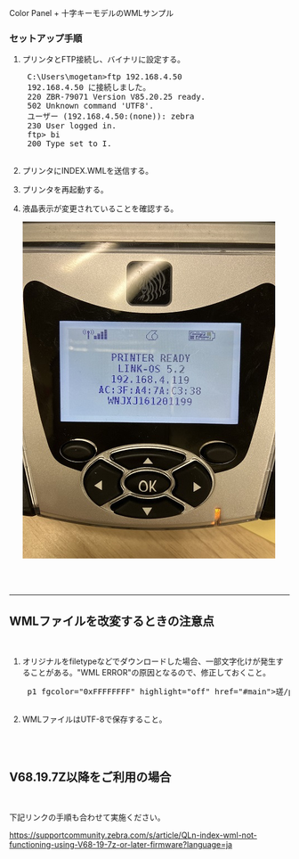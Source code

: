 Color Panel + 十字キーモデルのWMLサンプル

### セットアップ手順

1. プリンタとFTP接続し、バイナリに設定する。
    <pre>
    C:\Users\mogetan>ftp 192.168.4.50
    192.168.4.50 に接続しました。
    220 ZBR-79071 Version V85.20.25 ready.
    502 Unknown command 'UTF8'.
    ユーザー (192.168.4.50:(none)): zebra
    230 User logged in.
    ftp> bi
    200 Type set to I.
    </pre>
1. プリンタにINDEX.WMLを送信する。
1. プリンタを再起動する。
1. 液晶表示が変更されていることを確認する。
   
    ![](./Mono-Panel-Image.jpg)

<br>
<br>

---


## WMLファイルを改変するときの注意点

<br>

1. オリジナルをfiletypeなどでダウンロードした場合、一部文字化けが発生することがある。"WML ERROR"の原因となるので、修正しておくこと。
    <pre>
    p1 fgcolor="0xFFFFFFFF" highlight="off" href="#main">瑳/p1>
    </pre>

1. WMLファイルはUTF-8で保存すること。

<br>
<br>

## V68.19.7Z以降をご利用の場合

<br>

下記リンクの手順も合わせて実施ください。

https://supportcommunity.zebra.com/s/article/QLn-index-wml-not-functioning-using-V68-19-7z-or-later-firmware?language=ja





